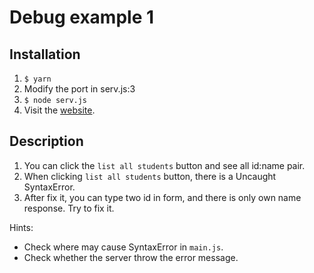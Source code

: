 # Debug example 1

## Installation

1. `$ yarn`
2. Modify the port in serv.js:3
3. `$ node serv.js` 
4. Visit the [website](http://[host]:[port]).

## Description

1. You can click the `list all students` button and see all id:name pair.
2. When clicking `list all students` button, there is a Uncaught SyntaxError.
3. After fix it, you can type two id in form, and there is only own name response. Try to fix it.

Hints:
* Check where may cause SyntaxError in `main.js`.
* Check whether the server throw the error message.

